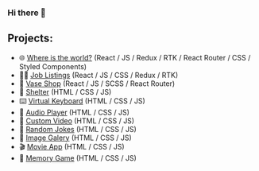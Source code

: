 ### Hi there 👋

## Projects:
- :globe_with_meridians: [Where is the world?](https://where-in-the-world-kohl.vercel.app/) (React / JS / Redux / RTK / React Router / CSS / Styled Components)
- :man_technologist: [Job Listings](https://ywvv.github.io/job-listings/) (React / JS / CSS / Redux / RTK)
- :amphora: [Vase Shop](https://ywvv.github.io/vase-shop/) (React / JS / SCSS / React Router)
- :dog: [Shelter](https://ywvv.github.io/shelter/) (HTML / CSS / JS)
- :keyboard: [Virtual Keyboard](https://ywvv.github.io/virtual-keyboard/) (HTML / CSS / JS)
- :musical_note: [Audio Player](https://ywvv.github.io/JS30/audio-player/) (HTML / CSS / JS)
- :vhs: [Custom Video](https://ywvv.github.io/JS30/custom-video/) (HTML / CSS / JS)
- :ledger: [Random Jokes](https://ywvv.github.io/JS30/random-jokes/) (HTML / CSS / JS)
- :sunrise: [Image Galery](https://ywvv.github.io/JS30/image-galery/) (HTML / CSS / JS)
- :clapper: [Movie App](https://ywvv.github.io/JS30/movie-app/) (HTML / CSS / JS)
- :paw_prints: [Memory Game](https://ywvv.github.io/JS30/memory-game/) (HTML / CSS / JS)
